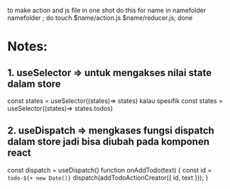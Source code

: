 to make action and js file in one shot do this
for name in namefolder namefolder ; do touch $name/action.js $name/reducer.js; done


# Notes:
## 1. useSelector => untuk mengakses nilai state dalam store
  const states = useSelector((states)=> states) 
  kalau spesifik
  const states = useSelector((states)=> states.todos)
## 2. useDispatch => mengkases fungsi dispatch dalam store jadi bisa diubah pada komponen react
 const dispatch = useDispatch()
 function onAddTodo(text) {
    const id = `todo-${+ new Date()}`
    dispatch(addTodoActionCreator({ id, text }));
  }